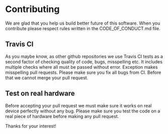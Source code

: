 # Contributing

We are glad that you help us build better future of this software. When you contribute please respect rules written in the CODE_OF_CONDUCT.md
file. 

## Travis CI

As you maybe know, as other github repositories we use Travis CI tests as a second factor of checking quality of code, bugs, misspelling etc. 
It includes multiple checks where all must be passed without error. Exception makes misspelling pull requests. Please make sure you fix all 
bugs from CI. Before that we cannot merge your pull request. 

## Test on real hardware

Before accepting your pull request we must make sure it works on real device perfectly without any bug. Please make sure you test the code on a real piece of hardware before making any pull request.

Thanks for your interest!